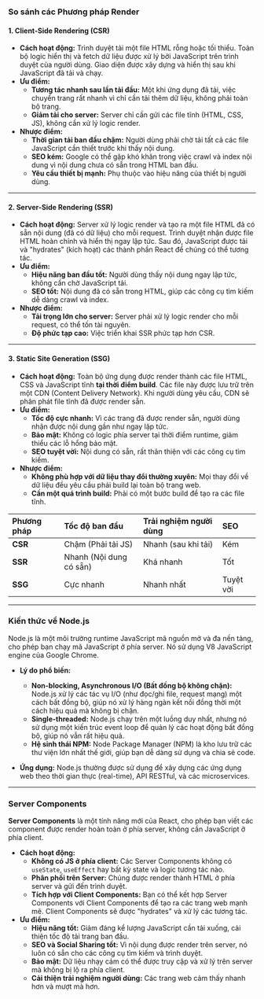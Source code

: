 ### So sánh các Phương pháp Render

#### 1. Client-Side Rendering (CSR)
* **Cách hoạt động:** Trình duyệt tải một file HTML rỗng hoặc tối thiểu. Toàn bộ logic hiển thị và fetch dữ liệu được xử lý bởi JavaScript trên trình duyệt của người dùng. Giao diện được xây dựng và hiển thị sau khi JavaScript đã tải và chạy.
* **Ưu điểm:**
    * **Tương tác nhanh sau lần tải đầu:** Một khi ứng dụng đã tải, việc chuyển trang rất nhanh vì chỉ cần tải thêm dữ liệu, không phải toàn bộ trang.
    * **Giảm tải cho server:** Server chỉ cần gửi các file tĩnh (HTML, CSS, JS), không cần xử lý logic render.
* **Nhược điểm:**
    * **Thời gian tải ban đầu chậm:** Người dùng phải chờ tải tất cả các file JavaScript cần thiết trước khi thấy nội dung.
    * **SEO kém:** Google có thể gặp khó khăn trong việc crawl và index nội dung vì nội dung chưa có sẵn trong HTML ban đầu.
    * **Yêu cầu thiết bị mạnh:** Phụ thuộc vào hiệu năng của thiết bị người dùng.

---

#### 2. Server-Side Rendering (SSR)
* **Cách hoạt động:** Server xử lý logic render và tạo ra một file HTML đã có sẵn nội dung (đã có dữ liệu) cho mỗi request. Trình duyệt nhận được file HTML hoàn chỉnh và hiển thị ngay lập tức. Sau đó, JavaScript được tải và "hydrates" (kích hoạt) các thành phần React để chúng có thể tương tác.
* **Ưu điểm:**
    * **Hiệu năng ban đầu tốt:** Người dùng thấy nội dung ngay lập tức, không cần chờ JavaScript tải.
    * **SEO tốt:** Nội dung đã có sẵn trong HTML, giúp các công cụ tìm kiếm dễ dàng crawl và index.
* **Nhược điểm:**
    * **Tải trọng lớn cho server:** Server phải xử lý logic render cho mỗi request, có thể tốn tài nguyên.
    * **Độ phức tạp cao:** Việc triển khai SSR phức tạp hơn CSR.

---

#### 3. Static Site Generation (SSG)
* **Cách hoạt động:** Toàn bộ ứng dụng được render thành các file HTML, CSS và JavaScript tĩnh **tại thời điểm build**. Các file này được lưu trữ trên một CDN (Content Delivery Network). Khi người dùng yêu cầu, CDN sẽ phân phát file tĩnh đã được render sẵn.
* **Ưu điểm:**
    * **Tốc độ cực nhanh:** Vì các trang đã được render sẵn, người dùng nhận được nội dung gần như ngay lập tức.
    * **Bảo mật:** Không có logic phía server tại thời điểm runtime, giảm thiểu các lỗ hổng bảo mật.
    * **SEO tuyệt vời:** Nội dung có sẵn, rất thân thiện với các công cụ tìm kiếm.
* **Nhược điểm:**
    * **Không phù hợp với dữ liệu thay đổi thường xuyên:** Mọi thay đổi về dữ liệu đều yêu cầu phải build lại toàn bộ trang web.
    * **Cần một quá trình build:** Phải có một bước build để tạo ra các file tĩnh.

| **Phương pháp** | **Tốc độ ban đầu** | **Trải nghiệm người dùng** | **SEO** |
| :--- | :--- | :--- | :--- |
| **CSR** | Chậm (Phải tải JS) | Nhanh (sau khi tải) | Kém |
| **SSR** | Nhanh (Nội dung có sẵn) | Khá nhanh | Tốt |
| **SSG** | Cực nhanh | Nhanh nhất | Tuyệt vời |

---

### Kiến thức về Node.js

Node.js là một môi trường runtime JavaScript mã nguồn mở và đa nền tảng, cho phép bạn chạy mã JavaScript ở phía server. Nó sử dụng V8 JavaScript engine của Google Chrome.

* **Lý do phổ biến:**
    * **Non-blocking, Asynchronous I/O (Bất đồng bộ không chặn):** Node.js xử lý các tác vụ I/O (như đọc/ghi file, request mạng) một cách bất đồng bộ, giúp nó xử lý hàng ngàn kết nối đồng thời một cách hiệu quả mà không bị chặn.
    * **Single-threaded:** Node.js chạy trên một luồng duy nhất, nhưng nó sử dụng một kiến trúc event loop để quản lý các hoạt động bất đồng bộ, giúp nó vẫn rất hiệu quả.
    * **Hệ sinh thái NPM:** Node Package Manager (NPM) là kho lưu trữ các thư viện lớn nhất thế giới, giúp bạn dễ dàng sử dụng và chia sẻ code.

* **Ứng dụng:** Node.js thường được sử dụng để xây dựng các ứng dụng web theo thời gian thực (real-time), API RESTful, và các microservices.

---

### Server Components

**Server Components** là một tính năng mới của React, cho phép bạn viết các component được render hoàn toàn ở phía server, không cần JavaScript ở phía client.

* **Cách hoạt động:**
    * **Không có JS ở phía client:** Các Server Components không có `useState`, `useEffect` hay bất kỳ state và logic tương tác nào.
    * **Phân phối trên Server:** Chúng được render thành HTML ở phía server và gửi đến trình duyệt.
    * **Tích hợp với Client Components:** Bạn có thể kết hợp Server Components với Client Components để tạo ra các trang web mạnh mẽ. Client Components sẽ được "hydrates" và xử lý các tương tác. 
* **Ưu điểm:**
    * **Hiệu năng tốt:** Giảm đáng kể lượng JavaScript cần tải xuống, cải thiện tốc độ tải trang ban đầu.
    * **SEO và Social Sharing tốt:** Vì nội dung được render trên server, nó luôn có sẵn cho các công cụ tìm kiếm và trình duyệt.
    * **Bảo mật:** Dữ liệu nhạy cảm có thể được truy cập và xử lý trên server mà không bị lộ ra phía client.
    * **Cải thiện trải nghiệm người dùng:** Các trang web cảm thấy nhanh hơn và mượt mà hơn.